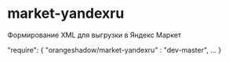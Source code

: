 # market-yandexru
Формирование XML для выгрузки в Яндекс Маркет

"require": {
  "orangeshadow/market-yandexru" : "dev-master",
  ...
}
